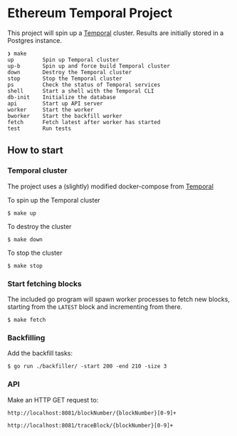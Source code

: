 # Ethereum Temporal Project

This project will spin up a [Temporal](https://temporal.io/) cluster. Results are initially stored in a Postgres instance.


```
❯ make
up         Spin up Temporal cluster
up-b       Spin up and force build Temporal cluster
down       Destroy the Temporal cluster
stop       Stop the Temporal cluster
ps         Check the status of Temporal services
shell      Start a shell with the Temporal CLI
db-init    Initialize the database
api        Start up API server
worker     Start the worker
bworker    Start the backfill worker
fetch      Fetch latest after worker has started
test       Run tests
```

## How to start

### Temporal cluster
The project uses a (slightly) modified docker-compose from [Temporal](https://github.com/temporalio/docker-compose)

To spin up the Temporal cluster

`$ make up`

To destroy the cluster

`$ make down`

To stop the cluster

`$ make stop`

### Start fetching blocks
The included go program will spawn worker processes to fetch new blocks, starting from the `LATEST` block and incrementing from there.

`$ make fetch`

### Backfilling
Add the backfill tasks:

`$ go run ./backfiller/ -start 200 -end 210 -size 3`

### API
Make an HTTP GET request to:

`http://localhost:8081/blockNumber/{blockNumber}[0-9]+`

`http://localhost:8081/traceBlock/{blockNumber}[0-9]+`